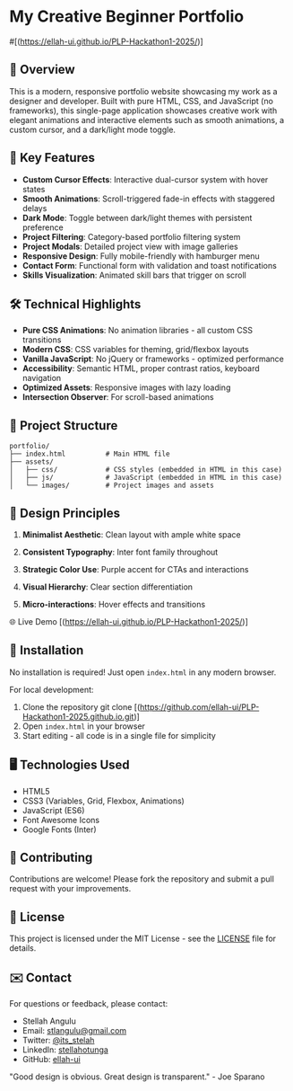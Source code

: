 # My Creative Beginner Portfolio 
#[(https://ellah-ui.github.io/PLP-Hackathon1-2025/)]

## 🌟 Overview

This is a modern, responsive portfolio website showcasing my work as a designer and developer. Built with pure HTML, CSS, and JavaScript (no frameworks), this single-page application showcases creative work with elegant animations and interactive elements such as smooth animations, a custom cursor, and a dark/light mode toggle.

## 🚀 Key Features

- **Custom Cursor Effects**: Interactive dual-cursor system with hover states
- **Smooth Animations**: Scroll-triggered fade-in effects with staggered delays
- **Dark Mode**: Toggle between dark/light themes with persistent preference
- **Project Filtering**: Category-based portfolio filtering system
- **Project Modals**: Detailed project view with image galleries
- **Responsive Design**: Fully mobile-friendly with hamburger menu
- **Contact Form**: Functional form with validation and toast notifications
- **Skills Visualization**: Animated skill bars that trigger on scroll

## 🛠️ Technical Highlights

- **Pure CSS Animations**: No animation libraries - all custom CSS transitions
- **Modern CSS**: CSS variables for theming, grid/flexbox layouts
- **Vanilla JavaScript**: No jQuery or frameworks - optimized performance
- **Accessibility**: Semantic HTML, proper contrast ratios, keyboard navigation
- **Optimized Assets**: Responsive images with lazy loading
- **Intersection Observer**: For scroll-based animations

## 📂 Project Structure

```
portfolio/
├── index.html          # Main HTML file
├── assets/
│   ├── css/            # CSS styles (embedded in HTML in this case)
│   ├── js/             # JavaScript (embedded in HTML in this case)
│   └── images/         # Project images and assets
```

## 🎨 Design Principles
1. **Minimalist Aesthetic**: Clean layout with ample white space

2. **Consistent Typography**: Inter font family throughout

3. **Strategic Color Use**: Purple accent for CTAs and interactions

4. **Visual Hierarchy**: Clear section differentiation

5. **Micro-interactions**: Hover effects and transitions

🌐 Live Demo
[(https://ellah-ui.github.io/PLP-Hackathon1-2025/)]

## 🔧 Installation

No installation is required! Just open `index.html` in any modern browser.

For local development:
1. Clone the repository 
        git clone [(https://github.com/ellah-ui/PLP-Hackathon1-2025.github.io.git)]
2. Open `index.html` in your browser
3. Start editing - all code is in a single file for simplicity

## 🖥️ Technologies Used

- HTML5
- CSS3 (Variables, Grid, Flexbox, Animations)
- JavaScript (ES6)
- Font Awesome Icons
- Google Fonts (Inter)

## 🤝 Contributing

Contributions are welcome! Please fork the repository and submit a pull request with your improvements.

## 📄 License

This project is licensed under the MIT License - see the [LICENSE](LICENSE) file for details.

## ✉️ Contact

For questions or feedback, please contact:
- Stellah Angulu
- Email: stlangulu@gmail.com
- Twitter: [@its_stelah](https://twitter.com/its_stelah)
- LinkedIn: [stellahotunga](https://www.linkedin.com/in/stellahotunga)
- GitHub: [ellah-ui](https://github.com/ellah-ui)


"Good design is obvious. Great design is transparent." - Joe Sparano
